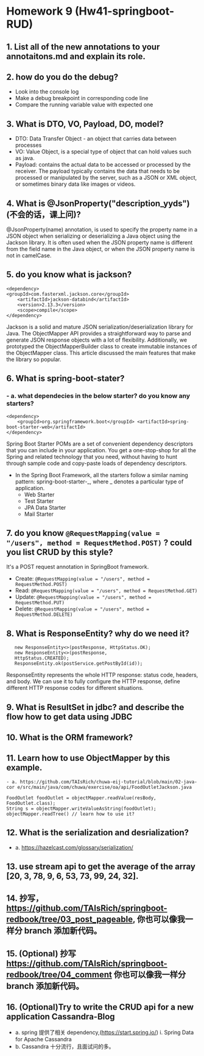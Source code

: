 # Homework 9 (Hw41-springboot-RUD)

## 1. List all of the new annotations to your annotaitons.md and explain its role.

## 2. how do you do the debug?

- Look into the console log
- Make a debug breakpoint in corresponding code line
- Compare the running variable value with expected one

## 3. What is DTO, VO, Payload, DO, model?

- DTO: Data Transfer Object - an object that carries data between processes
- VO: Value Object, is a special type of object that can hold values such as java.
- Payload: contains the actual data to be accessed or processed by the receiver. The payload typically contains the data that needs to be processed or manipulated by the server, such as a JSON or XML object, or sometimes binary data like images or videos.

## 4. What is @JsonProperty("description_yyds") (不会的话，课上问)?

@JsonProperty(name) annotation, is used to specify the property name in a JSON object when serializing or deserializing a Java object using the Jackson library. It is often used when the JSON property name is different from the field name in the Java object, or when the JSON property name is not in camelCase.

## 5. do you know what is jackson?

```
<dependency>
<groupId>com.fasterxml.jackson.core</groupId>
    <artifactId>jackson-databind</artifactId>
    <version>2.13.3</version>
    <scope>compile</scope>
</dependency>
```

Jackson is a solid and mature JSON serialization/deserialization library for Java. The ObjectMapper API provides a straightforward way to parse and generate JSON response objects with a lot of flexibility. Additionally, we prototyped the ObjectMapperBuilder class to create immutable instances of the ObjectMapper class. This article discussed the main features that make the library so popular.

## 6. What is spring-boot-stater?

### - a. what dependecies in the below starter? do you know any starters?

```
<dependency>
    <groupId>org.springframework.boot</groupId> <artifactId>spring-boot-starter-web</artifactId>
</dependency>
```

Spring Boot Starter POMs are a set of convenient dependency descriptors that you can include in your application. You get a one-stop-shop for all the Spring and related technology that you need, without having to hunt through sample code and copy-paste loads of dependency descriptors.

- In the Spring Boot Framework, all the starters follow a similar naming pattern: spring-boot-starter-_, where _ denotes a particular type of application.
  - Web Starter
  - Test Starter
  - JPA Data Starter
  - Mail Starter

## 7. do you know `@RequestMapping(value = "/users", method = RequestMethod.POST)` ? could you list CRUD by this style?

It's a POST request annotation in SpringBoot framework.

- Create: `@RequestMapping(value = "/users", method = RequestMethod.POST)`
- Read: `@RequestMapping(value = "/users", method = RequestMethod.GET)`
- Update: `@RequestMapping(value = "/users", method = RequestMethod.PUT)`
- Delete: `@RequestMapping(value = "/users", method = RequestMethod.DELETE)`

## 8. What is ResponseEntity? why do we need it?

```
   new ResponseEntity<>(postResponse, HttpStatus.OK);
   new ResponseEntity<>(postResponse,
   HttpStatus.CREATED);
   ResponseEntity.ok(postService.getPostById(id));
```

ResponseEntity represents the whole HTTP response: status code, headers, and body. We can use it to fully configure the HTTP response, define different HTTP response codes for different situations.

## 9. What is ResultSet in jdbc? and describe the flow how to get data using JDBC

## 10. What is the ORM framework?

## 11. Learn how to use ObjectMapper by this example.

    - a. https://github.com/TAIsRich/chuwa-eij-tutorial/blob/main/02-java-cor e/src/main/java/com/chuwa/exercise/oa/api/FoodOutletJackson.java

```
FoodOutlet foodOutlet = objectMapper.readValue(resBody, FoodOutlet.class);
String s = objectMapper.writeValueAsString(foodOutlet);
objectMapper.readTree() // learn how to use it?
```

## 12. What is the serialization and desrialization?

- a. https://hazelcast.com/glossary/serialization/

## 13. use stream api to get the average of the array [20, 3, 78, 9, 6, 53, 73, 99, 24, 32].

## 14. 抄写，https://github.com/TAIsRich/springboot-redbook/tree/03_post_pageable, 你也可以像我一样分 branch 添加新代码。

## 15. (Optional) 抄写 https://github.com/TAIsRich/springboot-redbook/tree/04_comment 你也可以像我一样分 branch 添加新代码。

## 16. (Optional)Try to write the CRUD api for a new application Cassandra-Blog

- a. spring 提供了相关 dependency,(https://start.spring.io/) i. Spring Data for Apache Cassandra
- b. Cassandra 十分流行，且面试问的多。
